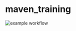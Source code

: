 # maven_training

![example workflow](https://github.com/lordlebar/maven_training/actions/workflows/build.yml/badge.svg)

